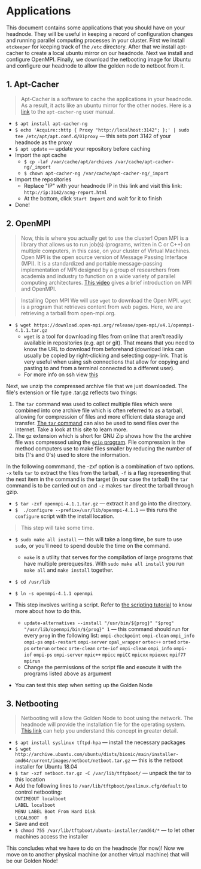 # Applications

This document contains some applications that you should have on your headnode.
They will be useful in keeping a record of configuration changes and running parallel computing processes in your cluster.
First we install `etckeeper` for keeping track of the `/etc` directory.
After that we install apt-cacher to create a local ubuntu mirror on our headnode.
Next we install and configure OpenMPI.
Finally, we download the netbooting image for Ubuntu and configure our headnode to allow the golden node to netboot from it.

<!-- ## 1. Install etckeeper

> `etckeeper` is a version control system for the `/etc` folder.
> It automatically commits the changes you make to the `/etc` folder.

* `$ apt install etckeeper`
-->
## 1. Apt-Cacher

> Apt-Cacher is a software to cache the applications in your headnode.
> As a result, it acts like an ubuntu mirror for the other nodes.
> Here is a [link](https://www.unix-ag.uni-kl.de/~bloch/acng/html/index.html) to the `apt-cacher-ng` user manual.

* `$ apt install apt-cacher-ng`
* `$ echo 'Acquire::http { Proxy "http://localhost:3142"; };' | sudo tee /etc/apt/apt.conf.d/01proxy` &mdash; this sets port 3142 of your headnode as the proxy
* `$ apt update` &mdash; update your repository before caching
* Import the apt cache
  * `$ cp -laf /var/cache/apt/archives /var/cache/apt-cacher-ng/_import`
  * `$ chown apt-cacher-ng /var/cache/apt-cacher-ng/_import`
* Import the repositories
  * Replace "IP" with your headnode IP in this link and visit this link: `http://ip:3142/acng-report.html`
  * At the bottom, click `Start Import` and wait for it to finish
* Done!

## 2. OpenMPI

> Now, this is where you actually get to use the cluster! Open MPI is a library that allows us to run job(s) (programs, written in C or C++) on multiple computers, in this case, on your cluster of Virtual Machines.
> Open MPI is the open source version of Message Passing Interface (MPI). It is a standardized and portable message-passing implementation of MPI designed by a group of researchers from academia and industry to function on a wide variety of parallel computing architectures.
> [This video](https://www.youtube.com/watch?v=D0-xSWBGNAw) gives a brief introduction on MPI and OpenMPI.

> Installing Open MPI
We will use `wget` to download the Open MPI. `wget` is a program that retrieves content from web pages. Here, we are retrieving a tarball from open-mpi.org.
* `$ wget https://download.open-mpi.org/release/open-mpi/v4.1/openmpi-4.1.1.tar.gz`
  * `wget` is a tool for downloading files from online that aren't readily available in repositories (e.g. apt or git). That means that you need to know the URL to download from beforehand (download links can usually be copied by right-clicking and selecting copy-link. That is very useful when using ssh connections that allow for copying and pasting to and from a terminal connected to a different user).
  * For more info on ssh view [this](https://www.youtube.com/watch?v=z7jVOenqFYk)

Next, we unzip the compressed archive file that we just downloaded. The file's extension or file type .tar.gz reflects two things:
1. The `tar` command was used to collect multiple files which were combined into one archive file which is often referred to as a tarball, allowing for compression of files and more efficient data storage and transfer. [The `tar` command](https://linux.die.net/man/1/tar) can also be used to send files over the internet. Take a look at this site to learn more. 
2. The `gz` extension which is short for GNU Zip shows how the the archive file was compressed using the [`gzip` program](https://linux.die.net/man/1/gzip). File compression is the method computers use to make files smaller by reducing the number of bits (1's and 0's) used to store the information.


In the following commmand, the -zxf option is a combination of two options. `-x` tells `tar` to extract the files from the tarball, `-f` is a flag representing that the next item in the command is the target (in our case the tarball) the `tar` command is to be carried out on and `-z` makes `tar` direct the tarball through gzip. 
* `$ tar -zxf openmpi-4.1.1.tar.gz` &mdash; extract it and go into the directory.
* `$  ./configure --prefix=/usr/lib/openmpi-4.1.1` &mdash; this runs the `configure` script with the install location.
> This step will take some time.

* `$ sudo make all install` &mdash; this will take a long time, be sure to use `sudo`, or you'll need to spend double the time on the command.
  * `make` is a utility that serves for the compilation of large programs that have multiple prerequesites. With `sudo make all install` you run `make all` and `make install` together.
  
* `$ cd /usr/lib`
* `$ ln -s openmpi-4.1.1 openmpi`

* This step involves writing a script.
Refer to [the scripting tutorial](03_scripting.md) to know more about how to do this.
  * `update-alternatives --install "/usr/bin/${prog}" "$prog" "/usr/lib/openmpi/bin/${prog}" 1` &mdash; this command should run for every `prog` in the following list:
`ompi-checkpoint` `ompi-clean` `ompi_info` `ompi-ps` `ompi-restart` `ompi-server` `opal_wrapper` `ortec++` `orted` `orte-ps` `orterun` `ortecc` `orte-clean` `orte-iof` `ompi-clean` `ompi_info` `ompi-iof` `ompi-ps` `ompi-server` `mpic++` `mpicc` `mpiCC` `mpicxx` `mpiexec` `mpif77` `mpirun`
  * Change the permissions of the script file and execute it with the programs listed above as argument
* You can test this step when setting up the Golden Node

## 3. Netbooting

> Netbooting will allow the Golden Node to boot using the network. The headnode will provide the installation file for the operating system.
> [This link](https://www.howtogeek.com/57601/what-is-network-booting-pxe-and-how-can-you-use-it/) can help you understand this concept in greater detail.

* `$ apt install syslinux tftpd-hpa` &mdash; install the necessary packages
* `$ wget http://archive.ubuntu.com/ubuntu/dists/bionic/main/installer-amd64/current/images/netboot/netboot.tar.gz` &mdash; this is the netboot installer for Ubuntu 18.04
* `$ tar -xzf netboot.tar.gz -C /var/lib/tftpboot/` &mdash; unpack the tar to this location
* Add the following lines to `/var/lib/tftpboot/pxelinux.cfg/default` to control netbooting:
<br/>`ONTIMEOUT localboot`
<br/>`LABEL localboot`
<br/>`MENU LABEL Boot From Hard Disk`
<br/>`LOCALBOOT  0`
* Save and exit
* `$ chmod 755 /var/lib/tftpboot/ubuntu-installer/amd64/*` &mdash; to let other machines access the installer

This concludes what we have to do on the headnode (for now)! Now we move on to another physical machine (or another virtual machine) that will be our Golden Node!
